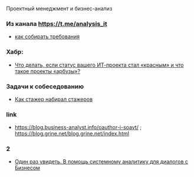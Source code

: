 Проектный менеджмент и бизнес-анализ

### Из канала https://t.me/analysis_it
- [как собирать требования](t_analysis_it_m1.md)

### Хабр:
- [Что делать, если статус вашего ИТ-проекта стал «красным» и что такое проекты «арбузы»?](https://habr.com/ru/articles/884796/)

### Задачи к собеседованию
- [Как стажер набирал стажеров](https://habr.com/ru/articles/949602/)

### link
- https://blog.business-analyst.info/oauthor-i-soavt/ ; https://blog.grine.net/blog.grine.net/index.html

### 2
- [Один раз увидеть. В помощь системному аналитику для диалогов с Бизнесом](https://habr.com/ru/companies/uralsib/articles/959484/)

